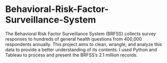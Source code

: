 # Behavioral-Risk-Factor-Surveillance-System
The Behavioral Risk Factor Surveillance System (BRFSS) collects survey responses to hundreds of general health questions from 400,000 respondents annually. This project aims to clean, wrangle, and analyze this data to provide a better understanding of its contents. I used Python and Tableau to process and present the BRFSS’s 2.1 million records.
